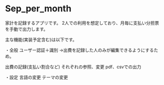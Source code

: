# Sep_per_month
家計を記録するアプリです。
2人での利用を想定しており、月毎に支払い分担票を手動で出力します。


主な機能(実装予定含む)は以下です。

・全般
ユーザー認証＋識別
→出費を記録した人のみが編集できるようにするため。

出費の記録(支払い割合など)
それぞれの参照、変更
pdf、csvでの出力

・設定
言語の変更
テーマの変更
